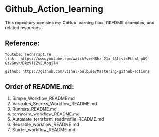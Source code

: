 # Github_Action_learning
This repository contains my GitHub learning files, README examples, and related resources.

## Reference:

```
Youtube: TechTrapture
link:  https://www.youtube.com/watch?v=zH8hz_21x_0&list=PLLrA_pU9-Gz2GnvKN0kzVfIZVEUApgjTN

github: https://github.com/vishal-bulbule/Mastering-github-actions

```


## Order of README.md:

1. Simple_Workflow_README.md
2. Variables_Secrets_Workflow_README.md
3. Runners_README.md
4. terraform_workflow_README.md
5. Automate_terraform_readmefile_README.md
6. Reusable_workflow_README.md
7. Starter_workflow_README .md